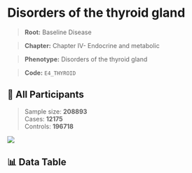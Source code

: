# Disorders of the thyroid gland

> **Root:** Baseline Disease  

> **Chapter:** Chapter IV- Endocrine and metabolic  

> **Phenotype:** Disorders of the thyroid gland  

> **Code:** `E4_THYROID`

## 🧪 All Participants  
> Sample size: **208893**  
> Cases: **12175**  
> Controls: **196718**
<img src="/Sensitive/Figures/ALL/Incidence/E4_THYROID.png"/>

## 📊 Data Table
<CsvTableMRF src="/Sensitive/Data/ALL/Incidence/COX_E4_THYROID.csv"/>

